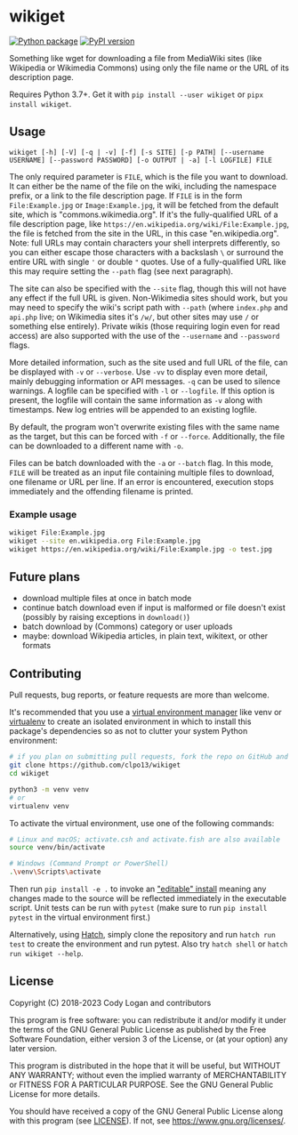 # wikiget

[![Python package](https://github.com/clpo13/wikiget/actions/workflows/python.yml/badge.svg?branch=master)](https://github.com/clpo13/wikiget/actions/workflows/python.yml)
[![PyPI version](https://badge.fury.io/py/wikiget.svg)](https://badge.fury.io/py/wikiget)

Something like wget for downloading a file from MediaWiki sites (like Wikipedia or Wikimedia Commons) using only the
file name or the URL of its description page.

Requires Python 3.7+. Get it with `pip install --user wikiget` or `pipx install wikiget`.

## Usage

`wikiget [-h] [-V] [-q | -v] [-f] [-s SITE] [-p PATH] [--username USERNAME] [--password PASSWORD] [-o OUTPUT | -a] [-l LOGFILE] FILE`

The only required parameter is `FILE`, which is the file you want to download. It can either be the name of the file on
the wiki, including the namespace prefix, or a link to the file description page. If `FILE` is in the form
`File:Example.jpg` or `Image:Example.jpg`, it will be fetched from the default site, which is "commons.wikimedia.org".
If it's the fully-qualified URL of a file description page, like `https://en.wikipedia.org/wiki/File:Example.jpg`, the
file is fetched from the site in the URL, in this case "en.wikipedia.org". Note: full URLs may contain characters your
shell interprets differently, so you can either escape those characters with a backslash `\` or surround the entire URL
with single `'` or double `"` quotes. Use of a fully-qualified URL like this may require setting the `--path` flag (see
next paragraph).

The site can also be specified with the `--site` flag, though this will not have any effect if the full URL is given.
Non-Wikimedia sites should work, but you may need to specify the wiki's script path with `--path` (where `index.php` and
`api.php` live; on Wikimedia sites it's `/w/`, but other sites may use `/` or something else entirely). Private wikis
(those requiring login even for read access) are also supported with the use of the `--username` and `--password` flags.

More detailed information, such as the site used and full URL of the file, can be displayed with `-v` or `--verbose`.
Use `-vv` to display even more detail, mainly debugging information or API messages. `-q` can be used to silence
warnings.  A logfile can be specified with `-l` or `--logfile`. If this option is present, the logfile will contain the
same information as `-v` along with timestamps. New log entries will be appended to an existing logfile.

By default, the program won't overwrite existing files with the same name as the target, but this can be forced with
`-f` or `--force`. Additionally, the file can be downloaded to a different name with `-o`.

Files can be batch downloaded with the `-a` or `--batch` flag. In this mode, `FILE` will be treated as an input file
containing multiple files to download, one filename or URL per line. If an error is encountered, execution stops
immediately and the offending filename is printed.

### Example usage

```bash
wikiget File:Example.jpg
wikiget --site en.wikipedia.org File:Example.jpg
wikiget https://en.wikipedia.org/wiki/File:Example.jpg -o test.jpg
```

## Future plans

- download multiple files at once in batch mode
- continue batch download even if input is malformed or file doesn't exist
  (possibly by raising exceptions in `download()`)
- batch download by (Commons) category or user uploads
- maybe: download Wikipedia articles, in plain text, wikitext, or other formats

## Contributing

Pull requests, bug reports, or feature requests are more than welcome.

It's recommended that you use a
[virtual environment manager](https://packaging.python.org/guides/installing-using-pip-and-virtual-environments/)
like venv or [virtualenv](https://virtualenv.pypa.io/en/latest/) to create an isolated environment in which to install
this package's dependencies so as not to clutter your system Python environment:

```bash
# if you plan on submitting pull requests, fork the repo on GitHub and clone that instead
git clone https://github.com/clpo13/wikiget
cd wikiget

python3 -m venv venv
# or
virtualenv venv
```

To activate the virtual environment, use one of the following commands:

```bash
# Linux and macOS; activate.csh and activate.fish are also available
source venv/bin/activate

# Windows (Command Prompt or PowerShell)
.\venv\Scripts\activate
```

Then run `pip install -e .` to invoke an
["editable" install](https://pip.pypa.io/en/stable/topics/local-project-installs/#editable-installs)
meaning any changes made to the source will be reflected immediately in the executable script. Unit tests can be run
with `pytest` (make sure to run `pip install pytest` in the virtual environment first.)

Alternatively, using [Hatch](https://hatch.pypa.io/latest/), simply clone the repository and run `hatch run test` to
create the environment and run pytest. Also try `hatch shell` or `hatch run wikiget --help`.

## License

Copyright (C) 2018-2023 Cody Logan and contributors

This program is free software: you can redistribute it and/or modify it under the terms of the GNU General Public
License as published by the Free Software Foundation, either version 3 of the License, or (at your option) any later
version.

This program is distributed in the hope that it will be useful, but WITHOUT ANY WARRANTY; without even the implied
warranty of MERCHANTABILITY or FITNESS FOR A PARTICULAR PURPOSE. See the GNU General Public License for more details.

You should have received a copy of the GNU General Public License along with this program (see [LICENSE](LICENSE)).
If not, see <https://www.gnu.org/licenses/>.
